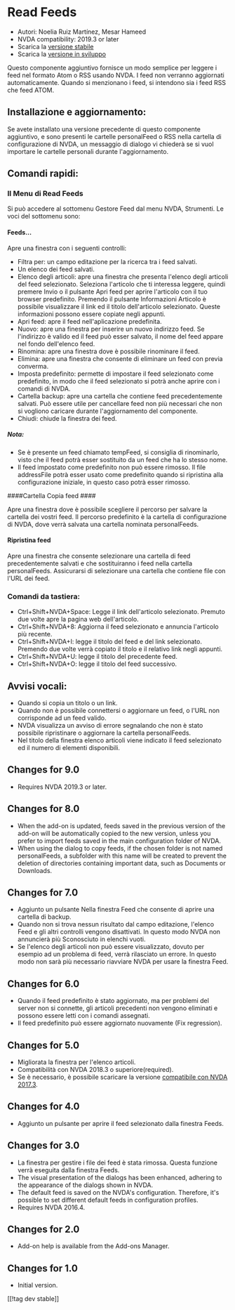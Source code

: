 # Read Feeds #

* Autori: Noelia Ruiz Martínez, Mesar Hameed
* NVDA compatibility: 2019.3 or later
* Scarica la [versione stabile][1]
* Scarica la [versione in sviluppo][2]

Questo componente aggiuntivo fornisce un modo semplice per leggere i feed
nel formato Atom o RSS usando NVDA. I feed non verranno aggiornati
automaticamente. Quando si menzionano i feed, si intendono sia i feed RSS
che feed ATOM.

## Installazione e aggiornamento: ##

Se avete installato una versione precedente di questo componente aggiuntivo,
e sono presenti le cartelle personalFeed o RSS nella cartella di
configurazione di NVDA, un messaggio di dialogo vi chiederà se si vuol
importare le cartelle personali durante l'aggiornamento.

## Comandi rapidi: ##

### Il Menu di Read Feeds ###

Si può accedere al sottomenu Gestore Feed dal menu NVDA, Strumenti.  Le voci
del sottomenu sono:

#### Feeds... ####

Apre una finestra con i seguenti controlli:

* Filtra per: un campo editazione per la ricerca tra i feed salvati.
* Un elenco dei feed salvati.
* Elenco degli articoli: apre una finestra che presenta l'elenco degli
  articoli del feed selezionato. Seleziona l'articolo che ti interessa
  leggere, quindi premere Invio o il pulsante Apri feed per aprire
  l'articolo con il tuo browser predefinito. Premendo il pulsante
  Informazioni Articolo è possibile visualizzare il link ed il titolo
  dell'articolo selezionato. Queste informazioni possono essere copiate
  negli appunti. 
* Apri feed: apre il feed nell'aplicazione predefinita.
* Nuovo: apre una finestra per inserire un nuovo indirizzo feed. Se
  l'indirizzo è valido ed il feed può esser salvato, il nome del  feed
  appare nel fondo dell'elenco feed.
* Rinomina: apre una finestra dove è possibile rinominare il feed.
* Elimina: apre una finestra che consente di eliminare un feed con previa
  converma.
* Imposta predefinito: permette di impostare il feed selezionato come
  predefinito, in modo che il feed selezionato si potrà anche aprire con i
  comandi di NVDA.
* Cartella backup: apre una cartella che contiene feed precedentemente
  salvati. Può essere utile per cancellare feed non più necessari che non si
  vogliono caricare durante l'aggiornamento del componente.
* Chiudi: chiude la finestra dei feed.

##### Nota: #####

* Se è presente un feed chiamato tempFeed, si consiglia di rinominarlo,
  visto che il feed potrà esser sostituito da un feed che ha lo stesso nome.
* Il feed impostato come predefinito non può essere rimosso. Il file
  addressFile  potrà esser usato come predefinito quando si ripristina alla
  configurazione iniziale, in questo caso potrà esser rimosso.

####Cartella Copia feed ####

Apre una finestra dove è possibile scegliere il percorso per salvare la
cartella dei vostri feed. Il percorso predefinito è la cartella di
configurazione di NVDA,  dove verrà salvata una cartella nominata
personalFeeds.

#### Ripristina feed ####

Apre una finestra che consente selezionare una cartella di feed
precedentemente salvati e che sostituiranno i feed nella cartella
personalFeeds. Assicurarsi di selezionare una cartella che contiene file con
l'URL dei feed.

### Comandi da tastiera:  ###

* Ctrl+Shift+NVDA+Space: Legge il link dell'articolo selezionato. Premuto
  due volte apre la pagina web dell'articolo.
* Ctrl+Shift+NVDA+8: Aggiorna il feed selezionato e annuncia l'articolo più
  recente.
* Ctrl+Shift+NVDA+I: legge il titolo del feed e del link
  selezionato. Premendo due volte verrà copiato il titolo e il relativo link
  negli appunti. 
* Ctrl+Shift+NVDA+U: legge il titolo del precedente feed.
* Ctrl+Shift+NVDA+O: legge il titolo del feed successivo.

## Avvisi vocali: ##

* Quando si copia un titolo o un link.
* Quando non è possibile connettersi o aggiornare un feed, o l'URL non
  corrisponde ad un feed valido.
* NVDA visualizza un avviso di errore segnalando che non è stato possibile
  ripristinare o aggiornare la cartella personalFeeds.
* Nel titolo della finestra elenco articoli viene indicato il feed
  selezionato ed il numero di elementi disponibili.

## Changes for 9.0 ##

* Requires NVDA 2019.3 or later.

## Changes for 8.0 ##

* When the add-on is updated, feeds saved in the previous version of the
  add-on will be automatically copied to the new version, unless you prefer
  to import feeds saved in the main configuration folder of NVDA.
* When using the dialog to copy feeds, if the chosen folder is not named
  personalFeeds, a subfolder with this name will be created to prevent the
  deletion of directories containing important data, such as Documents or
  Downloads.

## Changes for 7.0 ##

* Aggiunto un pulsante Nella finestra Feed che consente di aprire una
  cartella di backup. 
* Quando non si trova nessun risultato dal campo editazione, l'elenco Feed e
  gli altri controlli vengono disattivati. In questo modo NVDA non
  annuncierà più Sconosciuto in elenchi vuoti.
* Se l'elenco degli articoli non può essere visualizzato, dovuto per esempio
  ad un problema di feed, verrà rilasciato un errore. In questo modo non
  sarà più necessario riavviare NVDA per usare la finestra Feed.

## Changes for 6.0 ##

* Quando il feed predefinito è stato aggiornato, ma per problemi del server
  non si connette, gli articoli precedenti non vengono eliminati e possono
  essere letti con i comandi assegnati.
* Il feed predefinito può essere aggiornato nuovamente (Fix regression).

## Changes for 5.0 ##

* Migliorata la finestra per l'elenco articoli.
* Compatibilità con NVDA 2018.3 o superiore(required).
* Se è necessario, è possibile scaricare la versione [compatibile con NVDA
  2017.3][3].

## Changes for 4.0 ##

* Aggiunto un pulsante per aprire il feed selezionato dalla finestra Feeds. 

## Changes for 3.0 ##

* La finestra per gestire i file dei feed è stata rimossa. Questa funzione
  verrà eseguita dalla finestra Feeds.
* The visual presentation of the dialogs has been enhanced, adhering to the
  appearance of the dialogs shown in NVDA.
* The default feed is saved on the NVDA's configuration. Therefore, it's
  possible to set different default feeds in configuration profiles.
* Requires NVDA 2016.4.


## Changes for 2.0 ##

* Add-on help is available from the Add-ons Manager.

## Changes for 1.0 ##

* Initial version.

[[!tag dev stable]]

[1]: https://addons.nvda-project.org/files/get.php?file=rf

[2]: https://addons.nvda-project.org/files/get.php?file=rf-dev

[3]: https://addons.nvda-project.org/files/get.php?file=rf-o
